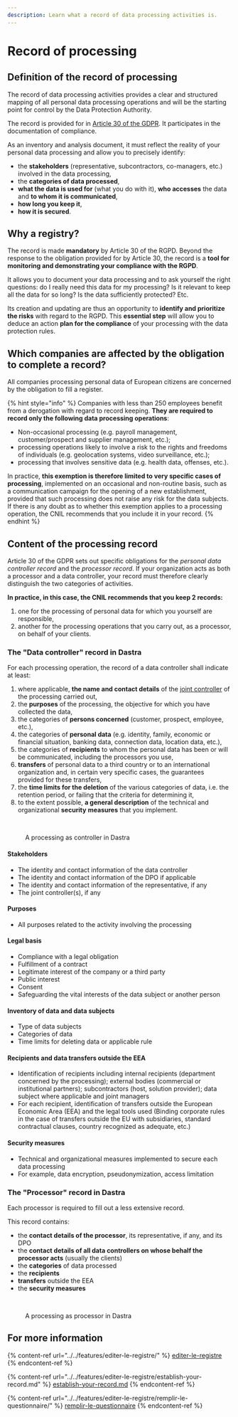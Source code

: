 ```yaml
---
description: Learn what a record of data processing activities is.
---
```


# Record of processing

## Definition of the record of processing

The record of data processing activities provides a clear and structured mapping of all personal data processing operations and will be the starting point for control by the Data Protection Authority.

The record is provided for in [Article 30 of the GDPR](https://eur-lex.europa.eu/eli/reg/2016/679/oj#d1e3265-1-1). It participates in the documentation of compliance.&#x20;

As an inventory and analysis document, it must reflect the reality of your personal data processing and allow you to precisely identify:&#x20;

* the **stakeholders** (representative, subcontractors, co-managers, etc.) involved in the data processing,
* the **categories of data processed**,
* **what the data is used for** (what you do with it), **who accesses** the data and **to whom it is communicated**,
* **how long you keep it**,
* **how it is secured**.

## Why a registry?

The record is made **mandatory** by Article 30 of the RGPD. Beyond the response to the obligation provided for by Article 30, the record is a **tool for monitoring and demonstrating your compliance with the RGPD**.&#x20;

It allows you to document your data processing and to ask yourself the right questions: do I really need this data for my processing? Is it relevant to keep all the data for so long? Is the data sufficiently protected? Etc.&#x20;

Its creation and updating are thus an opportunity to **identify and prioritize the risks** with regard to the RGPD. This **essential step** will allow you to deduce an action **plan for the compliance** of your processing with the data protection rules.

## Which companies are affected by the obligation to complete a record?

All companies processing personal data of European citizens are concerned by the obligation to fill a register.

{% hint style="info" %}
Companies with less than 250 employees benefit from a derogation with regard to record keeping. **They are required to record only the following data processing operations**:&#x20;

* Non-occasional processing (e.g. payroll management, customer/prospect and supplier management, etc.);&#x20;
* processing operations likely to involve a risk to the rights and freedoms of individuals (e.g. geolocation systems, video surveillance, etc.);&#x20;
* processing that involves sensitive data (e.g. health data, offenses, etc.).&#x20;

In practice, **this exemption is therefore limited to very specific cases of processing**, implemented on an occasional and non-routine basis, such as a communication campaign for the opening of a new establishment, provided that such processing does not raise any risk for the data subjects. If there is any doubt as to whether this exemption applies to a processing operation, the CNIL recommends that you include it in your record.
{% endhint %}

## Content of the processing record

Article 30 of the GDPR sets out specific obligations for the _personal data controller record_ and the _processor record_. If your organization acts as both a processor and a data controller, your record must therefore clearly distinguish the two categories of activities.&#x20;

**In practice, in this case, the CNIL recommends that you keep 2 records:**&#x20;

1. one for the processing of personal data for which you yourself are responsible,&#x20;
2. another for the processing operations that you carry out, as a processor, on behalf of your clients.

### The "Data controller" record in Dastra

For each processing operation, the record of a data controller shall indicate at least:&#x20;

1. where applicable, **the name and contact details** of the [joint controller](https://eur-lex.europa.eu/eli/reg/2016/679/oj#d1e3083-1-1) of the processing carried out,
2. the **purposes** of the processing, the objective for which you have collected the data,&#x20;
3. the categories of **persons concerned** (customer, prospect, employee, etc.),
4. the categories of **personal data** (e.g. identity, family, economic or financial situation, banking data, connection data, location data, etc.),
5. the categories of **recipients** to whom the personal data has been or will be communicated, including the processors you use,
6. **transfers** of personal data to a third country or to an international organization and, in certain very specific cases, the guarantees provided for these transfers,
7. the **time limits for the deletion** of the various categories of data, i.e. the retention period, or failing that the criteria for determining it,
8. to the extent possible, **a general description** of the technical and organizational **security** **measures** that you implement.

<figure><img src="../../.gitbook/assets/Capture d’écran 2023-05-03 à 14.30.23.png" alt="" width="182"><figcaption><p>A processing as controller in Dastra</p></figcaption></figure>

#### Stakeholders

* The identity and contact information of the data controller&#x20;
* The identity and contact information of the DPO if applicable&#x20;
* The identity and contact information of the representative, if any&#x20;
* The joint controller(s), if any

#### Purposes

* All purposes related to the activity involving the processing

#### Legal basis

* Compliance with a legal obligation&#x20;
* Fulfillment of a contract&#x20;
* Legitimate interest of the company or a third party&#x20;
* Public interest&#x20;
* Consent&#x20;
* Safeguarding the vital interests of the data subject or another person

#### Inventory of data and data subjects

* Type of data subjects&#x20;
* Categories of data&#x20;
* Time limits for deleting data or applicable rule

#### Recipients and data transfers outside the EEA

* Identification of recipients including internal recipients (department concerned by the processing); external bodies (commercial or institutional partners); subcontractors (host, solution provider); data subject where applicable and joint managers&#x20;
* For each recipient, identification of transfers outside the European Economic Area (EEA) and the legal tools used (Binding corporate rules in the case of transfers outside the EU with subsidiaries, standard contractual clauses, country recognized as adequate, etc.)

#### Security measures

* Technical and organizational measures implemented to secure each data processing&#x20;
* For example, data encryption, pseudonymization, access limitation

### The "Processor" record in Dastra

Each processor is required to fill out a less extensive record.&#x20;

This record contains:&#x20;

* the **contact details of the processor**, its representative, if any, and its DPO&#x20;
* the **contact details of all data controllers on whose behalf the processor acts** (usually the clients)&#x20;
* the **categories** of data processed&#x20;
* the **recipients**&#x20;
* **transfers** outside the EEA&#x20;
* the **security measures**

<figure><img src="../../.gitbook/assets/Capture d’écran 2023-05-03 à 14.40.55.png" alt="" width="151"><figcaption><p>A processing as processor in Dastra</p></figcaption></figure>

## For more information

{% content-ref url="../../features/editer-le-registre/" %}
[editer-le-registre](../../features/editer-le-registre/)
{% endcontent-ref %}

{% content-ref url="../../features/editer-le-registre/establish-your-record.md" %}
[establish-your-record.md](../../features/editer-le-registre/establish-your-record.md)
{% endcontent-ref %}

{% content-ref url="../../features/editer-le-registre/remplir-le-questionnaire/" %}
[remplir-le-questionnaire](../../features/editer-le-registre/remplir-le-questionnaire/)
{% endcontent-ref %}
